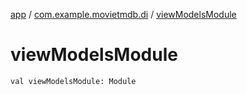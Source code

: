 [app](../index.md) / [com.example.movietmdb.di](index.md) / [viewModelsModule](./view-models-module.md)

# viewModelsModule

`val viewModelsModule: Module`